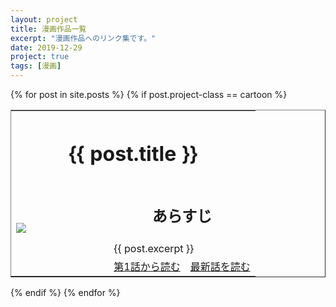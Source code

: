 ```yaml
---
layout: project
title: 漫画作品一覧
excerpt: "漫画作品へのリンク集です。"
date: 2019-12-29
project: true
tags: [漫画]
---
```


<div>
  {% for post in site.posts %}
    {% if post.project-class == cartoon %}
      <div class="content">
        <table border="1" rules="none" cellpadding="15">
          <tr>
            <th colspan="3" align="center">
              <h1>{{ post.title }}</h1>
            </th>
          </tr>
          <tr>
            <td rowspan="3" width="40%">
              <img src = "{{ site.img }}/{{ post.url-logo }}">
            </td>
            <td colspan="2" width="60%" align="center">
              <h2>あらすじ</h2>
            </td>
          </tr>
          <tr>
            <td colspan="2">
              {{ post.excerpt }}
            </td>
          </tr>
          <tr>
            <td align="center">
              <a class="btn zoombtn" href="{{ post.url-initial }}">
                第1話から読む
              </a>
            </td>
            <td align="center">
              <a class="btn zoombtn" href="{{ post.url-final }}">
                最新話を読む
              </a>
            </td>
          </tr>
        </table>
      </div>
    {% endif %}
  {% endfor %}
</div>

